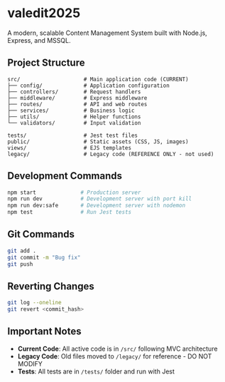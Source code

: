 # valedit2025

A modern, scalable Content Management System built with Node.js, Express, and MSSQL.

## Project Structure

```
src/                    # Main application code (CURRENT)
├── config/             # Application configuration
├── controllers/        # Request handlers
├── middleware/         # Express middleware
├── routes/             # API and web routes
├── services/           # Business logic
├── utils/              # Helper functions
└── validators/         # Input validation

tests/                  # Jest test files
public/                 # Static assets (CSS, JS, images)
views/                  # EJS templates
legacy/                 # Legacy code (REFERENCE ONLY - not used)
```

## Development Commands

```bash
npm start              # Production server
npm run dev            # Development server with port kill
npm run dev:safe       # Development server with nodemon
npm test               # Run Jest tests
```

## Git Commands

```bash
git add .
git commit -m "Bug fix"
git push
```

## Reverting Changes
```bash
git log --oneline
git revert <commit_hash>
```

## Important Notes

- **Current Code**: All active code is in `/src/` following MVC architecture
- **Legacy Code**: Old files moved to `/legacy/` for reference - DO NOT MODIFY
- **Tests**: All tests are in `/tests/` folder and run with Jest
